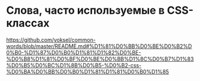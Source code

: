 # Слова, часто используемые в CSS-классах
https://github.com/yoksel/common-words/blob/master/README.md#%D1%81%D0%BB%D0%BE%D0%B2%D0%B0-%D1%87%D0%B0%D1%81%D1%82%D0%BE-%D0%B8%D1%81%D0%BF%D0%BE%D0%BB%D1%8C%D0%B7%D1%83%D0%B5%D0%BC%D1%8B%D0%B5-%D0%B2-css-%D0%BA%D0%BB%D0%B0%D1%81%D1%81%D0%B0%D1%85
